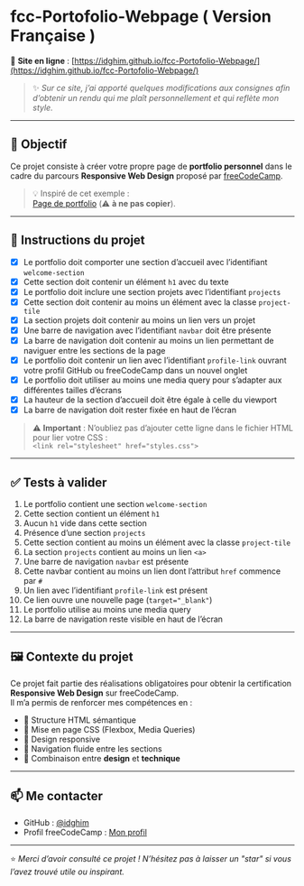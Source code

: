 # fcc-Portofolio-Webpage ( Version Française ) 

🔗 **Site en ligne** : [https://idghim.github.io/fcc-Portofolio-Webpage/](https://idghim.github.io/fcc-Portofolio-Webpage/)

> ✨ *Sur ce site, j’ai apporté quelques modifications aux consignes afin d’obtenir un rendu qui me plaît personnellement et qui reflète mon style.*

---

## 🎯 Objectif

Ce projet consiste à créer votre propre page de **portfolio personnel** dans le cadre du parcours **Responsive Web Design** proposé par [freeCodeCamp](https://www.freecodecamp.org/).

> 💡 Inspiré de cet exemple :  
[Page de portfolio](https://personal-portfolio.freecodecamp.rocks) (⚠️ **à ne pas copier**).

---

## 📌 Instructions du projet

- [x] Le portfolio doit comporter une section d’accueil avec l’identifiant `welcome-section`
- [x] Cette section doit contenir un élément `h1` avec du texte
- [x] Le portfolio doit inclure une section projets avec l’identifiant `projects`
- [x] Cette section doit contenir au moins un élément avec la classe `project-tile`
- [x] La section projets doit contenir au moins un lien vers un projet
- [x] Une barre de navigation avec l’identifiant `navbar` doit être présente
- [x] La barre de navigation doit contenir au moins un lien permettant de naviguer entre les sections de la page
- [x] Le portfolio doit contenir un lien avec l’identifiant `profile-link` ouvrant votre profil GitHub ou freeCodeCamp dans un nouvel onglet
- [x] Le portfolio doit utiliser au moins une media query pour s’adapter aux différentes tailles d’écrans
- [x] La hauteur de la section d’accueil doit être égale à celle du viewport
- [x] La barre de navigation doit rester fixée en haut de l’écran

> ⚠️ **Important** : N’oubliez pas d’ajouter cette ligne dans le fichier HTML pour lier votre CSS :  
> `<link rel="stylesheet" href="styles.css">`

---

## ✅ Tests à valider

1. Le portfolio contient une section `welcome-section`
2. Cette section contient un élément `h1`
3. Aucun `h1` vide dans cette section
4. Présence d’une section `projects`
5. Cette section contient au moins un élément avec la classe `project-tile`
6. La section `projects` contient au moins un lien `<a>`
7. Une barre de navigation `navbar` est présente
8. Cette navbar contient au moins un lien dont l’attribut `href` commence par `#`
9. Un lien avec l’identifiant `profile-link` est présent
10. Ce lien ouvre une nouvelle page (`target="_blank"`)
11. Le portfolio utilise au moins une media query
12. La barre de navigation reste visible en haut de l’écran

---

## 🖼️ Contexte du projet

Ce projet fait partie des réalisations obligatoires pour obtenir la certification **Responsive Web Design** sur freeCodeCamp.  
Il m’a permis de renforcer mes compétences en :

- 🧱 Structure HTML sémantique  
- 🎨 Mise en page CSS (Flexbox, Media Queries)  
- 📱 Design responsive  
- 🔗 Navigation fluide entre les sections  
- 🧠 Combinaison entre **design** et **technique**

---

## 📫 Me contacter

- GitHub : [@idghim](https://github.com/idghim)  
- Profil freeCodeCamp : [Mon profil](https://www.freecodecamp.org/idghim)

---

⭐ *Merci d’avoir consulté ce projet ! N’hésitez pas à laisser un "star" si vous l’avez trouvé utile ou inspirant.*
